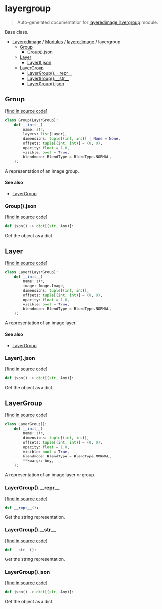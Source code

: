 # layergroup

> Auto-generated documentation for [layeredimage.layergroup](../../layeredimage/layergroup.py) module.

Base class.

- [Layeredimage](../README.md#layeredimage-index) / [Modules](../README.md#layeredimage-modules) / [layeredimage](index.md#layeredimage) / layergroup
    - [Group](#group)
        - [Group().json](#groupjson)
    - [Layer](#layer)
        - [Layer().json](#layerjson)
    - [LayerGroup](#layergroup)
        - [LayerGroup().\_\_repr\_\_](#layergroup__repr__)
        - [LayerGroup().\_\_str\_\_](#layergroup__str__)
        - [LayerGroup().json](#layergroupjson)

## Group

[[find in source code]](../../layeredimage/layergroup.py#L118)

```python
class Group(LayerGroup):
    def __init__(
        name: str,
        layers: list[Layer],
        dimensions: tuple[(int, int)] | None = None,
        offsets: tuple[(int, int)] = (0, 0),
        opacity: float = 1.0,
        visible: bool = True,
        blendmode: BlendType = BlendType.NORMAL,
    ):
```

A representation of an image group.

#### See also

- [LayerGroup](#layergroup)

### Group().json

[[find in source code]](../../layeredimage/layergroup.py#L162)

```python
def json() -> dict[(str, Any)]:
```

Get the object as a dict.

## Layer

[[find in source code]](../../layeredimage/layergroup.py#L67)

```python
class Layer(LayerGroup):
    def __init__(
        name: str,
        image: Image.Image,
        dimensions: tuple[(int, int)],
        offsets: tuple[(int, int)] = (0, 0),
        opacity: float = 1.0,
        visible: bool = True,
        blendmode: BlendType = BlendType.NORMAL,
    ):
```

A representation of an image layer.

#### See also

- [LayerGroup](#layergroup)

### Layer().json

[[find in source code]](../../layeredimage/layergroup.py#L106)

```python
def json() -> dict[(str, Any)]:
```

Get the object as a dict.

## LayerGroup

[[find in source code]](../../layeredimage/layergroup.py#L14)

```python
class LayerGroup():
    def __init__(
        name: str,
        dimensions: tuple[(int, int)],
        offsets: tuple[(int, int)] = (0, 0),
        opacity: float = 1.0,
        visible: bool = True,
        blendmode: BlendType = BlendType.NORMAL,
        **kwargs: Any,
    ):
```

A representation of an image layer or group.

### LayerGroup().\_\_repr\_\_

[[find in source code]](../../layeredimage/layergroup.py#L47)

```python
def __repr__():
```

Get the string representation.

### LayerGroup().\_\_str\_\_

[[find in source code]](../../layeredimage/layergroup.py#L51)

```python
def __str__():
```

Get the string representation.

### LayerGroup().json

[[find in source code]](../../layeredimage/layergroup.py#L56)

```python
def json() -> dict[(str, Any)]:
```

Get the object as a dict.
